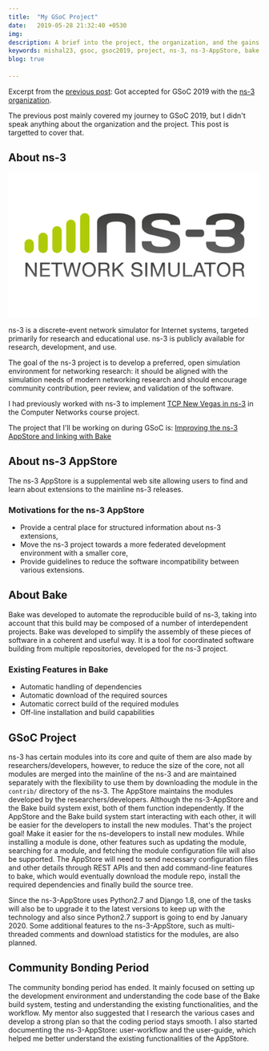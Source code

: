 ```yaml
---
title:  "My GSoC Project"
date:   2019-05-28 21:32:40 +0530
img:
description: A brief into the project, the organization, and the gains out of the community bonding period.
keywords: mishal23, gsoc, gsoc2019, project, ns-3, ns-3-AppStore, bake, open-source, tcp-nv
blog: true

---
```


Excerpt from the [previous post](../journey-to-gsoc-2019): Got accepted for GSoC 2019 with the [ns-3 organization][ns3-gsoc].

The previous post mainly covered my journey to GSoC 2019, but I didn't speak anything about the organization and the project. This post is targetted to cover that.

## About ns-3

![ns-3 org logo](./images/ns-3.png)

ns-3 is a discrete-event network simulator for Internet systems, targeted primarily for research and educational use. ns-3 is publicly available for research, development, and use.

The goal of the ns-3 project is to develop a preferred, open simulation environment for networking research: it should be aligned with the simulation needs of modern networking research and should encourage community contribution, peer review, and validation of the software.

I had previously worked with ns-3 to implement [TCP New Vegas in ns-3][tcp-newvegas] in the Computer Networks course project. 

The project that I'll be working on during GSoC is: [Improving the ns-3 AppStore and linking with Bake][gsoc-project]

## About ns-3 AppStore

The ns-3 AppStore is a supplemental web site allowing users to find and learn about extensions to the mainline ns-3 releases.

### Motivations for the ns-3 AppStore

* Provide a central place for structured information about ns-3 extensions,
* Move the ns-3 project towards a more federated development environment with a smaller core,
* Provide guidelines to reduce the software incompatibility between various extensions.

## About Bake

Bake was developed to automate the reproducible build of ns-3, taking into account that this build may be composed of a number of interdependent projects. Bake was developed to simplify the assembly of these pieces of software in a coherent and useful way. It is a tool for coordinated software building from multiple repositories, developed for the ns-3 project.

### Existing Features in Bake

* Automatic handling of dependencies
* Automatic download of the required sources
* Automatic correct build of the required modules
* Off-line installation and build capabilities

## GSoC Project

ns-3 has certain modules into its core and quite of them are also made by researchers/developers, however, to reduce the size of the core, not all modules are merged into the mainline of the ns-3 and are maintained separately with the flexibility to use them by downloading the module in the ```contrib/``` directory of the ns-3. The AppStore maintains the modules developed by the researchers/developers. Although the ns-3-AppStore and the Bake build system exist, both of them function independently. If the AppStore and the Bake build system start interacting with each other, it will be easier for the developers to install the new modules. That's the project goal! Make it easier for the ns-developers to install new modules. While installing a module is done, other features such as updating the module, searching for a module, and fetching the module configuration file will also be supported. The AppStore will need to send necessary configuration files and other details through REST APIs and then add command-line features to bake, which would eventually download the module repo, install the required dependencies and finally build the source tree.

Since the ns-3-AppStore uses Python2.7 and Django 1.8, one of the tasks will also be to upgrade it to the latest versions to keep up with the technology and also since Python2.7 support is going to end by January 2020. Some additional features to the ns-3-AppStore, such as multi-threaded comments and download statistics for the modules, are also planned.

## Community Bonding Period

The community bonding period has ended. It mainly focused on setting up the development environment and understanding the code base of the Bake build system, testing and understanding the existing functionalities, and the workflow. My mentor also suggested that I research the various cases and develop a strong plan so that the coding period stays smooth. I also started documenting the ns-3-AppStore: user-workflow and the user-guide, which helped me better understand the existing functionalities of the AppStore.

[ns3-gsoc]: https://summerofcode.withgoogle.com/organizations/4845767460651008/
[gsoc-project]: https://summerofcode.withgoogle.com/projects/#5385832846852096
[tcp-newvegas]: https://github.com/mishal23/Implementation-of-TCP-New-Vegas-in-ns3/
